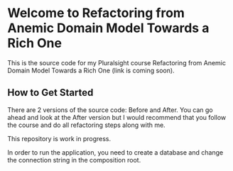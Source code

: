 Welcome to Refactoring from Anemic Domain Model Towards a Rich One
=====================

This is the source code for my Pluralsight course Refactoring from Anemic Domain Model Towards a Rich One (link is coming soon).

How to Get Started
--------------

There are 2 versions of the source code: Before and After. You can go ahead and look at the After version but I would recommend that you follow the course and do all refactoring steps along with me.

This repository is work in progress.

In order to run the application, you need to create a database and change the connection string in the composition root.

[L2]: DBCreationScript.txt
[L3]: DddInPractice.UI/App.xaml.cs
[L1]: http://www.apache.org/licenses/LICENSE-2.0
[L4]: https://www.pluralsight.com/courses/domain-driven-design-in-practice
